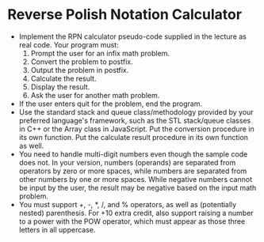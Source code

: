 # Reverse Polish Notation Calculator
* Implement the RPN calculator pseudo-code supplied in the lecture as real code. Your program must:  
    1. Prompt the user for an infix math problem.  
    2. Convert the problem to postfix.  
    3. Output the problem in postfix.  
    4. Calculate the result.  
    5. Display the result.  
    6. Ask the user for another math problem.  
* If the user enters quit for the problem, end the program.  
* Use the standard stack and queue class/methodology provided by your preferred language's framework, such as the STL stack/queue classes in C++ or the Array class in JavaScript. Put the conversion procedure in its own function. Put the calculate result procedure in its own function as well.  
* You need to handle multi-digit numbers even though the sample code does not. In your version, numbers (operands) are separated from operators by zero or more spaces, while numbers are separated from other numbers by one or more spaces. While negative numbers cannot be input by the user, the result may be negative based on the input math problem.  
* You must support +, -, *, /, and % operators, as well as (potentially nested) parenthesis. For +10 extra credit, also support raising a number to a power with the POW operator, which must appear as those three letters in all uppercase.  